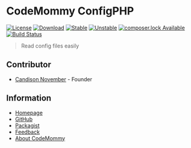 # CodeMommy ConfigPHP

[![License](https://poser.pugx.org/CodeMommy/ConfigPHP/license)](LICENSE)
[![Download](https://poser.pugx.org/CodeMommy/ConfigPHP/downloads)](https://packagist.org/packages/CodeMommy/ConfigPHP)
[![Stable](https://poser.pugx.org/CodeMommy/ConfigPHP/version)](https://packagist.org/packages/CodeMommy/ConfigPHP)
[![Unstable](https://poser.pugx.org/CodeMommy/ConfigPHP/v/unstable)](https://packagist.org/packages/CodeMommy/ConfigPHP)
[![composer.lock Available](https://poser.pugx.org/CodeMommy/ConfigPHP/composerlock)](https://packagist.org/packages/CodeMommy/ConfigPHP)
[![Build Status](https://travis-ci.org/CodeMommy/ConfigPHP.svg?branch=master)](https://travis-ci.org/CodeMommy/ConfigPHP)

> Read config files easily

## Contributor

- [Candison November](http://www.kandisheng.com) - Founder

## Information

- [Homepage](http://www.CodeMommy.com)
- [GitHub](https://github.com/CodeMommy/ConfigPHP)
- [Packagist](https://packagist.org/packages/CodeMommy/ConfigPHP)
- [Feedback](https://github.com/CodeMommy/ConfigPHP/issues)
- [About CodeMommy](https://github.com/CodeMommy/CodeMommy)